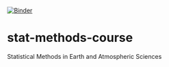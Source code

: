 [![Binder](https://mybinder.org/badge_logo.svg)](https://mybinder.org/v2/gh/spencerahill/stat-methods-course/main)

# stat-methods-course
Statistical Methods in Earth and Atmospheric Sciences
